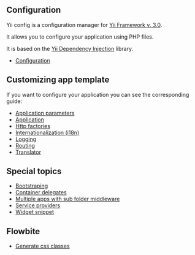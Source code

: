 ## Configuration

Yii config is a configuration manager for [Yii Framework v. 3.0](https://www.yiiframework.com/).

It allows you to configure your application using PHP files.

It is based on the [Yii Dependency Injection](https://github.com/yiisoft/di) library.

- [Configuration](/docs/guide/config.md)

## Customizing app template

If you want to configure your application you can see the corresponding guide:

- [Application parameters](/docs/guide/application-params.md)
- [Application](/docs/guide/application.md) 
- [Http factories](/docs/guide/psr17.md)
- [Internationalization (i18n)](/docs/guide/i18n.md)
- [Logging](/docs/guide/logger.md)
- [Routing](/docs/guide/routing.md)
- [Translator](/docs/guide/translator.md)

## Special topics

- [Bootstraping](/docs/guide/bootstraping.md)
- [Container delegates](/docs/guide/delegates.md)
- [Multiple apps with sub folder middleware](/docs/guide/multiple-apps.md)
- [Service providers](/docs/guide/service-provider.md)
- [Widget snippet](/docs/guide/widget-snnipet.md)

## Flowbite 

- [Generate css classes](/docs/guide/flowbite/generate-css-classes.md)
